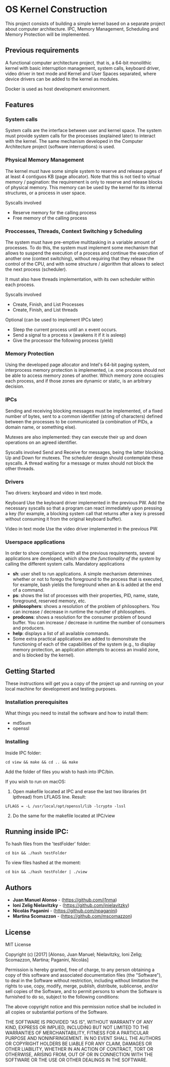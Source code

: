 # OS Kernel Construction

This project consists of building a simple kernel based on a separate project about computer architecture. IPC,   Memory Management, Scheduling and Memory Protection will be implemented.

## Previous requirements

A functional computer architecture project, that is, a 64-bit monolithic kernel with basic interruption management, system calls, keyboard driver, video driver in text mode and Kernel and User Spaces separated, where device drivers can be added to the kernel as modules.

Docker is used as host development environment.

## Features

### System calls

System calls are the interface between user and kernel space. The system must provide system calls for the processes (explained later) to interact with the kernel. The same mechanism developed in the Computer Architecture project (software interruptions) is used.

### Physical Memory Management

The kernel must have some simple system to reserve and release pages of at least 4 contiguos KB (page allocator). Note that this is not tied to virtual memory / pagination: the requirement is only to reserve and release blocks of physical memory. This memory can be used by the kernel for its internal structures, or a process in user space.

Syscalls involved
- Reserve memory for the calling process
- Free memory of the calling process

### Proccesses, Threads, Context Switching y Scheduling

The system must have pre-emptive multitasking in a variable amount of processes. To do this, the system must implement some mechanism that allows to suspend the execution of a process and continue the execution of another one (context switching), without requiring that they release the control of the CPU, and with some structure / algorithm that allows to select the next process (scheduler).

It must also have threads implementation, with its own scheduler within each process.

Syscalls involved
- Create, Finish, and List Processes
- Create, Finish, and List threads

Optional (can be used to implement IPCs later)
- Sleep the current process until an x event occurs.
- Send a signal to a process x (awakens it if it is asleep)
- Give the processor the following process (yield)

### Memory Protection

Using the developed page allocator and Intel's 64-bit paging system, interprocess memory protection is implemented, i.e. one process should not be able to access memory zones of another. Which memory zone occupies each process, and if those zones are dynamic or static, is an arbitrary decision.

### IPCs

Sending and receiving blocking messages must be implemented, of a fixed number of bytes, sent to a common identifier (string of characters) defined between the processes to be communicated (a combination of PIDs, a domain name, or something else).

Mutexes are also implemented: they can execute their up and down operations on an agreed identifier.

Syscalls involved
Send and Receive for messages, being the latter blocking. Up and Down for mutexes. The scheduler design should contemplate these syscalls. A thread waiting for a message or mutex should not block the other threads.

### Drivers

Two drivers: keyboard and video in text mode.

Keyboard
Use the keyboard driver implemented in the previous PW. Add the necessary syscalls so that a program can react immediately upon pressing a key (for example, a blocking system call that returns after a key is pressed without consuming it from the original keyboard buffer).

Video in text mode
Use the video driver implemented in the previous PW.

### Userspace applications

In order to show compliance with all the previous requirements, several applications are developed, which *show the functionality of the system* by calling the different system calls.
Mandatory applications
- **sh**: user shell to run applications. A simple mechanism determines whether or not to forego the foreground to the process that is executed, for example, bash yields the foreground when an & is added at the end of a command.
- **ps**: shows the list of processes with their properties, PID, name, state, foreground, reserved memory, etc.
- **philosophers**: shows a resolution of the problem of philosophers. You can increase / decrease in runtime the number of philosophers.
- **prodcons**: shows a resolution for the consumer problem of bound buffer. You can increase / decrease in runtime the number of consumers and producers.
- **help**: displays a list of all available commands.
- Some extra practical applications are added to demonstrate the functioning of each of the capabilities of the system (e.g., to display memory protection, an application attempts to access an invalid zone, and is blocked by the kernel).

## Getting Started

These instructions will get you a copy of the project up and running on your local machine for development and testing purposes.

### Installation prerequisites

What things you need to install the software and how to install them:

* md5sum
* openssl


### Installing

Inside IPC folder:

```
cd view && make && cd .. && make
```

Add the folder of files you wish to hash into IPC/bin.

If you wish to run on macOS:

1) Open makefile located at IPC and erase the last two libraries (lrt lpthread) from LFLAGS line. Result:
```
LFLAGS = -L /usr/local/opt/openssl/lib -lcrypto -lssl
```
2) Do the same for the makefile located at IPC/view

## Running inside IPC:

To hash files from the 'testFolder' folder:
```
cd bin && ./hash testFolder
```

To view files hashed at the moment:
```
cd bin && ./hash testFolder | ./view
```

## Authors

* **Juan Manuel Alonso** - (https://github.com/j1nma)
* **Ioni Zelig Nielavitzky** - (https://github.com/jnielavitzky)
* **Nicolás Paganini** - (https://github.com/npaganini)
* **Martina Scomazzon** - (https://github.com/mscomazzon)

## License

MIT License

Copyright (c) [2017] [Alonso, Juan Manuel; Nielavitzky, Ioni Zelig; Scomazzon, Martina; Paganini, Nicolás]

Permission is hereby granted, free of charge, to any person obtaining a copy
of this software and associated documentation files (the "Software"), to deal
in the Software without restriction, including without limitation the rights
to use, copy, modify, merge, publish, distribute, sublicense, and/or sell
copies of the Software, and to permit persons to whom the Software is
furnished to do so, subject to the following conditions:

The above copyright notice and this permission notice shall be included in all
copies or substantial portions of the Software.

THE SOFTWARE IS PROVIDED "AS IS", WITHOUT WARRANTY OF ANY KIND, EXPRESS OR
IMPLIED, INCLUDING BUT NOT LIMITED TO THE WARRANTIES OF MERCHANTABILITY,
FITNESS FOR A PARTICULAR PURPOSE AND NONINFRINGEMENT. IN NO EVENT SHALL THE
AUTHORS OR COPYRIGHT HOLDERS BE LIABLE FOR ANY CLAIM, DAMAGES OR OTHER
LIABILITY, WHETHER IN AN ACTION OF CONTRACT, TORT OR OTHERWISE, ARISING FROM,
OUT OF OR IN CONNECTION WITH THE SOFTWARE OR THE USE OR OTHER DEALINGS IN THE
SOFTWARE.
